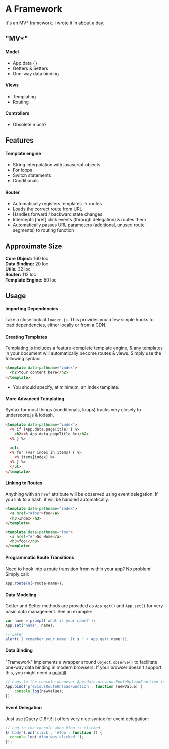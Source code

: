 # A Framework

It's an MV* framework. I wrote it in about a day.

## "MV*"
#### Model
- App.data `{}`
- Getters & Setters
- One-way data binding
#### Views
- Templating
- Routing
#### Controllers
- Obsolete much?

## Features
#### Template engine
- String Interpolation with javascript objects
- For loops
- Switch statements
- Conditionals

#### Router
- Automatically registers templates -> routes
- Loads the correct route from URL
- Handles forward / backward state changes
- Intercepts [href] click events (through delegation) & routes them
- Automatically passes URL parameters (additional, unused route segments) to routing function


## Approximate Size
**Core Object:** 160 loc
<br>**Data Binding:** 20 loc
<br>**Utils:** 32 loc
<br>**Router:** 112 loc
<br>**Template Engine:** 50 loc

## Usage

#### Importing Dependencies
Take a close look at `loader.js`. This provides you a few simple hooks to load dependencies, either locally or from a CDN.

#### Creating Templates
Templating.js includes a feature-complete template engine, & any templates in your document will automatically become routes & views. Simply use the following syntax:

```html
<template data-pathname="index">
  <h2>Your content here</h2>
</template>
```
* You should specify, at minimum, an index template.

#### More Advanced Templating
Syntax for most things (conditionals, loops) tracks very closely to underscore.js & lodash.

```html
<template data-pathname="index">
  <% if (App.data.pageTitle) { %>
    <h2><% App.data.pageTitle %></h2>
  <% } %>
  
  <ul>
  <% for (var index in items) { %>
    <% items[index] %>
  <% } %>
  </ul>
</template>
```

#### Linking to Routes
Anything with an `href` attribute will be observed using event delegation. If you link to a hash, it will be handled automatically.

```html
<template data-pathname="index">
  <a href="#foo">foo</a>
  <h3>Index</h3>
</template>

<template data-pathname="foo">
  <a href="#">Go Home</a>
  <h3>foo!</h3>
</template>
```

#### Programmatic Route Transitions
Need to hook into a route transition from within your app? No problem! Simply call:

```javascript
App.routeTo(<route-name>);
```

#### Data Modeling
Getter and Setter methods are provided as `App.get()` and `App.set()` for very basic data management. See an example:

```javascript
var name = prompt('what is your name?');
App.set('name', name);

// Later
alert('I remember your name! It's ' + App.get('name'));
```

#### Data Binding
"Framework" implements a wrapper around `Object.observe()` to facilitate one-way data binding in modern browsers. If your browser doesn't support this, you might need a <a href="https://github.com/MaxArt2501/object-observe" target="_new">polyfill</a>.

```javascript
// Logs to the console whenever App.data.previousRouteUnloadFunction is changed
App.bind('previousRouteUnloadFunction', function (newValue) {
    console.log(newValue);
});
```

#### Event Delegation
Just use jQuery (1.6+)! It offers very nice syntax for event delegation:

```javascript
// Log to the console when #foo is clicked
$('body').on('click', '#foo', function () {
  console.log('#foo was clicked!');
});
```

